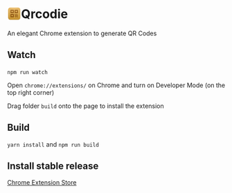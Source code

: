 # <img src="public/icons/icon-128.png" width="32" align="left"> Qrcodie

An elegant Chrome extension to generate QR Codes

## Watch

`npm run watch`

Open `chrome://extensions/` on Chrome and turn on Developer Mode (on the top right corner)

Drag folder `build` onto the page to install the extension

## Build

`yarn install` and `npm run build`

## Install stable release

[Chrome Extension Store](https://chrome.google.com/webstore/detail/bphdkmejkbcfcglcgmmbmjggafkgfjcm)